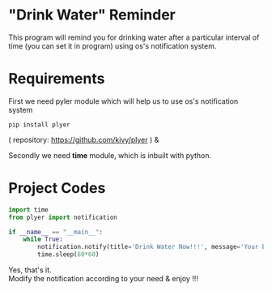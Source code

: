 # "Drink Water" Reminder
This program will remind you for drinking water after a particular interval of time (you can set it in program) using os's notification system.

# Requirements
First we need pyler module which will help us to use os's notification system
```
pip install plyer
```
( repository: https://github.com/kivy/plyer ) &  
  
Secondly we need **time** module, which is inbuilt with python.

# Project Codes
```python
import time
from plyer import notification

if __name__ == "__main__":
    while True:
        notification.notify(title='Drink Water Now!!!', message='Your body is composed of about 60% water. The functions of these bodily fluids include digestion, absorption, circulation, creation of saliva, transportation of nutrients, and maintenance of body temperature.',  app_icon="your_notification_icon_image.ico", timeout=8)
        time.sleep(60*60)
```
Yes, that's it.  
Modify the notification according to your need & enjoy !!!
